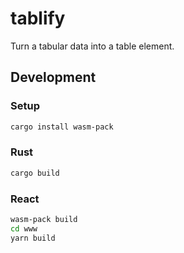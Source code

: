 # tablify
Turn a tabular data into a table element.

## Development

### Setup
```sh
cargo install wasm-pack
```

### Rust
```sh
cargo build
```

### React
```sh
wasm-pack build
cd www
yarn build
```
